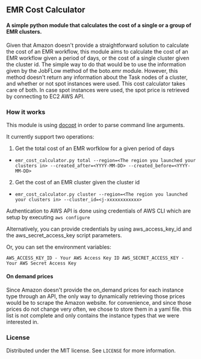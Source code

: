## EMR Cost Calculator

#### A simple python module that calculates the cost of a single or a group of EMR clusters.

Given that Amazon doesn't provide a straightforward solution to calculate the cost of an EMR workflow, this module aims to calculate the cost of an EMR workflow given a period of days,
or the cost of a single cluster given the cluster id. The simple way to do that would be to use the information given by the JobFLow method of the boto.emr module. However, this method
doesn't return any information about the Task nodes of a cluster, and whether or not spot instances were used. This cost calculator takes care of both. In case spot instances were used,
the spot price is retrieved by connecting to EC2 AWS API.

### How it works

This module is using [docopt](http://docopt.org/) in order to parse command line arguments.

It currently support two operations:

1. Get the total cost of an EMR worfklow for a given period of days
  * `emr_cost_calculator.py total --region=<The region you launched your clusters in> --created_after=<YYYY-MM-DD> --created_before=<YYYY-MM-DD>`

2. Get the cost of an EMR cluster given the cluster id
  * `emr_cost_calculator.py cluster --region=<The region you launched your clusters in> --cluster_id=<j-xxxxxxxxxxxx>`

Authentication to AWS API is done using credentials of AWS CLI which are setup by executing
`aws configure`

Alternatively, you can provide credentials by using aws_access_key_id and the aws_secret_access_key script parameters.

Or, you can set the environment variables:

`AWS_ACCESS_KEY_ID - Your AWS Access Key ID
AWS_SECRET_ACCESS_KEY - Your AWS Secret Access Key`

#### On demand prices

Since Amazon doesn't provide the on_demand prices for each instance type through an API, the only way to dynamically retrieving those prices would be to scrape the Amazon website.
for convenience, and since those prices do not change very often, we chose to store them in a yaml file. this list is not complete and only contains the instance types that we
were interested in.

### License

Distributed under the MIT license. See `LICENSE` for more information.
